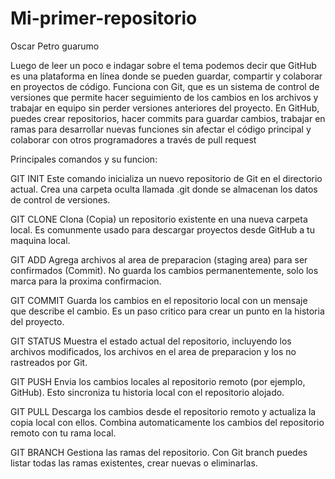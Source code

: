 # Mi-primer-repositorio

Oscar Petro guarumo 

Luego de leer un poco e indagar sobre el tema podemos decir que GitHub es una plataforma en línea donde se pueden guardar, compartir y colaborar en proyectos de código. Funciona con Git, que es un sistema de control de versiones que permite hacer seguimiento de los cambios en los archivos y trabajar en equipo sin perder versiones anteriores del proyecto. En GitHub, puedes crear repositorios, hacer commits para guardar cambios, trabajar en ramas para desarrollar nuevas funciones sin afectar el código principal y colaborar con otros programadores a través de pull request

Principales comandos y su funcion:

GIT INIT
Este comando inicializa un nuevo repositorio de Git en el directorio actual. Crea una carpeta oculta llamada .git donde se almacenan los datos de control de versiones.

GIT CLONE
Clona (Copia) un repositorio existente en una nueva carpeta local. Es comunmente usado para descargar proyectos desde GitHub a tu maquina local.

GIT ADD
Agrega archivos al area de preparacion (staging area) para ser confirmados (Commit). No guarda los cambios permanentemente, solo los marca para la proxima confirmacion.

GIT COMMIT
Guarda los cambios en el repositorio local con un mensaje que describe el cambio. Es un paso critico para crear un punto en la historia del proyecto.

GIT STATUS 
Muestra el estado actual del repositorio, incluyendo los archivos modificados, los archivos en el area de preparacion y los no rastreados por Git.

GIT PUSH
Envia los cambios locales al repositorio remoto (por ejemplo, GitHub). Esto sincroniza tu historia local con el repositorio alojado.

GIT PULL
Descarga los cambios desde el repositorio remoto y actualiza la copia local con ellos. Combina automaticamente los cambios del repositorio remoto con tu rama local.

GIT BRANCH
Gestiona las ramas del repositorio. Con Git branch puedes listar todas las ramas existentes, crear nuevas o eliminarlas.

